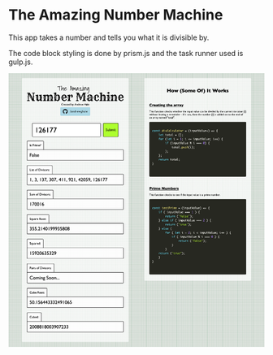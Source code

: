 # The Amazing Number Machine

This app takes a number and tells you what it is divisible by.

The code block styling is done by prism.js and the task runner used is gulp.js.

![Screenshot on 30th August 2019](/img/screencapture6sep.png?raw=true "Screenshot of the Number Machine")